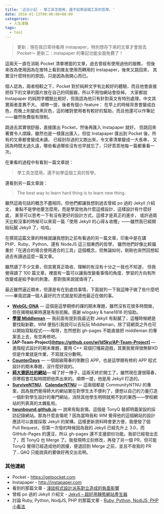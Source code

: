 ```yaml
---
title: '近日小記 - 學工具怎麼用，還不如學這個工具的哲學。'
date: 2016-01-13T00:00:00+08:00
categories:
  - 人生漫路
tags:
  - tool
---
```


> 更新：現在我日常待看用 instapaper，特別想存下來的文章才會放去 Pocket～
> 更新二：instapaper 的筆記功能全面免費了！

這兩天一直在消耗 Pocket 清單裡面的文章，過去曾經有使用過他的服務，
但後來改為使用因為在推特上看到推友使用而轉用的 instapaper，後來又跳回來，
其實沒什麼特別的原因，只是因為我開心而已。

個人認為，兩者相較之下，Pocket 對於純粹文字有比較好的體驗，而且他會直接把存下的文章的圖片放在自己的伺服器，所以不用怕網站會掛掉。
大家都說 Instapaper 的純問字體驗比較好，但我認為他只有針對英文有特別處理，中文其實兩者差異不大。
順帶一提，後者有個小 feature：
在早上的時候背景會變成白色，而晚上則變成黑灰色，這的確對使用者有較好的幫助，而且他還可以作筆記——雖然免費版有限制。

跳過去其實很舒服，直接匯出 Pocket，然後再匯入 Instapaper 就好。
但跳回來著實令人煩躁，雖然也是一樣匯出匯入，但從 Instapaper 匯出到 Pocket 後，所有的文章都會變成未讀，
已經封存過的又跑出來，令文章清單變成一大長串，
又因為時間太過久遠，哪些看過哪些沒有也早就忘了，只好乖乖地每一篇都重看一次。

在重看的過程中有看到一篇文章說：

> 學工具怎麼用，還不如學這個工具的哲學。

還看到另一篇文章說：

> The best way to learn hard thing is to learn new thing.

雖然這兩句話的概念不盡相同，但他們都讓我想到過去曾經 po 過的 Jekyll 介紹文，
重點不是學他要怎麼用，而是學習他為什麼這樣設計、這樣設計有什麼好處，
甚至可以思考一下有沒有更好的設計方式，這樣才是真正的進步，
或許過兩天比較沒事的時候可以來寫一篇「使用 Jekyll 的心得＆收穫」——雖然我已經開始玩膩 Jekyll 了，哈哈。

在撰寫這篇文章的時候就讓我想到之前有看過的另一篇文章，印象中是在講 PHP、Ruby、Python、還有 NodeJS 這三個東西的哲學，
雖然他們好像比較偏重於「在適合的場合使用適合的工具」這個概念，但無論如何，剛剛也突然回想起過去有讀過這麼一篇文章。

雖然讀了不少文章，但其實真正吸收、理解的有沒有十分之一我也不知道，
但我覺得讀了 100 篇文章，裡面有一篇可以讓我改變看事情的角度、學習的方向有所改變或是給予新的刺激，
那對我來說就值得了。

最近雖然逼近期末，但還是有在到處找事情，下面就列一下我這陣子做了些什麼吧——畢竟認識一個人最好的方式就是知道他最近在做的事。

- **[WebGL-DNA](http://wi1d5ky.github.io/WebGL-DNA/)** — 這個是這學期修的課的期末專題，雖然沒有花很多時間做，但在揭曉結果時還是有些扼腕。感謝 wlogsky & hane1818 的協助。
- **[學習 Middleman](https://github.com/wi1d5ky/wi1d5ky.github.io")** — 我前面有提到我最近對 Jekyll 有點膩了，這種時候總是要找點新歡，WM 便指引我說可以去玩玩 Middleman，除了寫網頁之外也可以開始寫點程式——唉呀，忽然想到 gh-pages 不能直接把 middleman 的專案丟上去，有空再修吧。
- **[AP-Team-Project](https://github.com/wi1d5ky/AP-Team-Project]** — 進階程式設計的期末專題，要用 C++ 寫個打殭屍遊戲，其實我覺得很無聊XD 但是作業就是作業，不寫就沒分數啊。
- **[CounterDays](https://github.com/wi1d5ky/CounterDays)** — 一個超級陽春的倒數日 APP，也是這學期有修的 APP 程式設計的期末專題，沒什麼好說的。
- **[師大資訊社的網站](http://ntnucic.github.io/)**— 喊了好一陣子，這兩天終於開工了，雖然現在還很陽春，但寒假會花點時間把他弄出來的。順帶一提，他是用 Jekyll 打造的。
- **[SurviveNTNU](http://survive.ntnu.com.tw/)**、**[CalendarNTNU](http://calendar.ntnu.com.tw/)** — 這兩個都是 CommunityNTNU 的專案，因為我們覺得師大的網站實在對學生太不便利了，便想以自己的力量打造一個針對學生設計的專門網站，消除其他學生明明就用不到的東西——學校網站的列表真的太雜亂啦。
- **[twunbound.github.io](http://twunbound.github.io)** — 說來有點哀傷。這個是 TonyQ 替郝明義架設的採訪記錄網站。那為什麼哀傷呢？因為當時我和 WM 覺得他的這個網站的設計應該可以直接採取 Jekyll 的架構，這樣更新資料時會更方便，我便發了個 Pull Request，但第一次發的時候因為我的 Jekyll 已經先升上 3.0，而 GitHub-Pages 的還沒，所以 gh-pages 還不支援部份功能，我卻已經發出去了，而 TonyQ 也 Merge 了。我發現時立刻修改，再發了另一個 PR，但可能 TonyQ 覺得已經造成他的困擾，便退回到 Merge 之前，並且不收我的 PR 了…QAQ 只能說真的要做好再交出去啊。

### 其他連結
- Pocket - <https://getpocket.com>
- Instapaper - <http://instapaper.com>
- 看到的那篇文章 - [淺談程式設計派系對立造成的負面影響](https://blog.alphacamp.co/2015/10/20/dont-be-too-religious-in-programing/)
- 曾經 po 過的 Jekyll 介紹文 - [Jekyll – 超好用靜態網站產生器](/posts/jekyll.html)
- 討論 Ruby, Python, NodjJS, PHP 的那篇文章 - [Ruby, Python, NodjJS, PHP 小看法](http://freedomknight.me/ruby-python-nodjjs-php-xiao-kan-fa/)
